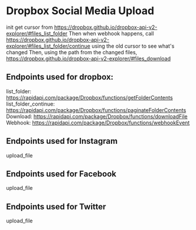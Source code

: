 # Dropbox Social Media Upload
init get cursor from https://dropbox.github.io/dropbox-api-v2-explorer/#files_list_folder
Then when webhook happens, call https://dropbox.github.io/dropbox-api-v2-explorer/#files_list_folder/continue using the old cursor to see what's changed
Then, using the path from the changed files, https://dropbox.github.io/dropbox-api-v2-explorer/#files_download

## Endpoints used for dropbox:
list_folder: https://rapidapi.com/package/Dropbox/functions/getFolderContents
list_folder_continue: https://rapidapi.com/package/Dropbox/functions/paginateFolderContents
Download: https://rapidapi.com/package/Dropbox/functions/downloadFile
Webhook: https://rapidapi.com/package/Dropbox/functions/webhookEvent

## Endpoints used for Instagram
upload_file

## Endpoints used for Facebook
upload_file

## Endpoints used for Twitter
upload_file
